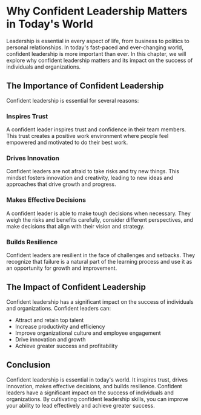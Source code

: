 Why Confident Leadership Matters in Today's World
==========================================================================

Leadership is essential in every aspect of life, from business to politics to personal relationships. In today's fast-paced and ever-changing world, confident leadership is more important than ever. In this chapter, we will explore why confident leadership matters and its impact on the success of individuals and organizations.

The Importance of Confident Leadership
--------------------------------------

Confident leadership is essential for several reasons:

### Inspires Trust

A confident leader inspires trust and confidence in their team members. This trust creates a positive work environment where people feel empowered and motivated to do their best work.

### Drives Innovation

Confident leaders are not afraid to take risks and try new things. This mindset fosters innovation and creativity, leading to new ideas and approaches that drive growth and progress.

### Makes Effective Decisions

A confident leader is able to make tough decisions when necessary. They weigh the risks and benefits carefully, consider different perspectives, and make decisions that align with their vision and strategy.

### Builds Resilience

Confident leaders are resilient in the face of challenges and setbacks. They recognize that failure is a natural part of the learning process and use it as an opportunity for growth and improvement.

The Impact of Confident Leadership
----------------------------------

Confident leadership has a significant impact on the success of individuals and organizations. Confident leaders can:

* Attract and retain top talent
* Increase productivity and efficiency
* Improve organizational culture and employee engagement
* Drive innovation and growth
* Achieve greater success and profitability

Conclusion
----------

Confident leadership is essential in today's world. It inspires trust, drives innovation, makes effective decisions, and builds resilience. Confident leaders have a significant impact on the success of individuals and organizations. By cultivating confident leadership skills, you can improve your ability to lead effectively and achieve greater success.
